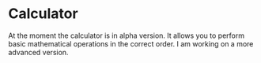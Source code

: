 # Calculator

At the moment the calculator is in alpha version. It allows you to perform basic mathematical operations in the correct order. 
I am working on a more advanced version.
